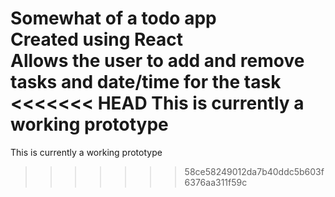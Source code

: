 Somewhat of a todo app <br>
Created using React <br>
Allows the user to add and remove tasks and date/time for the task <br>
<<<<<<< HEAD
This is currently a working prototype
=======
This is currently a working prototype
>>>>>>> 58ce58249012da7b40ddc5b603f6376aa311f59c
